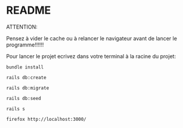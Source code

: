 # README

ATTENTION:

Pensez à vider le cache ou à relancer le navigateur avant de lancer le programme!!!!!!

Pour lancer le projet ecrivez dans votre terminal à la racine du projet:

`bundle install`

`rails db:create`

`rails db:migrate`

`rails db:seed`

`rails s`

`firefox http://localhost:3000/`    
